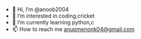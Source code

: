- 👋 Hi, I’m @anoob2004
- 👀 I’m interested in coding,cricket
- 🌱 I’m currently learning python,c
- 📫 How to reach me anupmenonk04@gmail.com

<!---
anoob2004/anoob2004 is a ✨ special ✨ repository because its `README.md` (this file) appears on your GitHub profile.
You can click the Preview link to take a look at your changes.
--->
